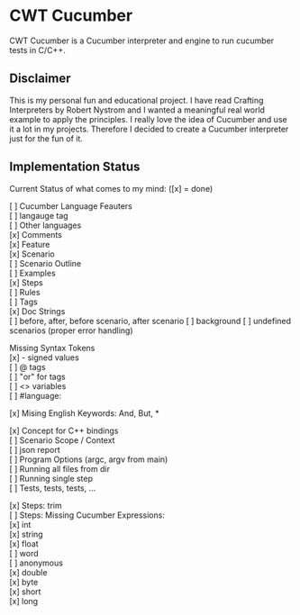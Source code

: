 # CWT Cucumber

CWT Cucumber is a Cucumber interpreter and engine to run cucumber tests in C/C++. 

## Disclaimer
This is my personal fun and educational project. I have read Crafting Interpreters by Robert Nystrom and I wanted a meaningful real world example to apply the principles. I really love the idea of Cucumber and use it a lot in my projects. Therefore I decided to create a Cucumber interpreter just for the fun of it. 


## Implementation Status 

Current Status of what comes to my mind: ([x] = done)
  
[ ] Cucumber Language Feauters   
  [ ] langauge tag  
  [ ] Other languages  
  [x] Comments  
  [x] Feature  
  [x] Scenario  
  [ ] Scenario Outline  
  [ ] Examples  
  [x] Steps  
  [ ] Rules  
  [ ] Tags  
  [x] Doc Strings  
  [ ] before, after, before scenario, after scenario 
  [ ] background
  [ ] undefined scenarios (proper error handling)
  
Missing Syntax Tokens  
  [x] -  signed values  
  [ ] @  tags  
  [ ] "or" for tags   
  [ ] <>  variables  
  [ ] #language:   
  
  
[x] Mising English Keywords: And, But, *  
  
[x] Concept for C++ bindings  
[ ] Scenario Scope / Context  
[ ] json report  
[ ] Program Options (argc, argv from main)  
[ ] Running all files from dir  
[ ] Running single step  
[ ] Tests, tests, tests, ...   
  
[x] Steps: trim  
[ ] Steps: Missing Cucumber Expressions:   
  [x] int   
  [x] string   
  [x] float   
  [ ] word  
  [ ] anonymous  
  [x] double  
  [x] byte  
  [x] short  
  [x] long  

  

